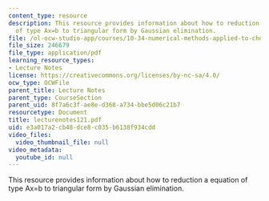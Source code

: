 ```yaml
---
content_type: resource
description: This resource provides information about how to reduction a equation
  of type Ax=b to triangular form by Gaussian elimination.
file: /ol-ocw-studio-app/courses/10-34-numerical-methods-applied-to-chemical-engineering-fall-2005/e3a017a2cb48dce8c035b6138f934cdd_lecturenotes121.pdf
file_size: 246679
file_type: application/pdf
learning_resource_types:
- Lecture Notes
license: https://creativecommons.org/licenses/by-nc-sa/4.0/
ocw_type: OCWFile
parent_title: Lecture Notes
parent_type: CourseSection
parent_uid: 8f7a6c3f-ae8e-d368-a734-bbe5d06c21b7
resourcetype: Document
title: lecturenotes121.pdf
uid: e3a017a2-cb48-dce8-c035-b6138f934cdd
video_files:
  video_thumbnail_file: null
video_metadata:
  youtube_id: null
---
```

This resource provides information about how to reduction a equation of type Ax=b to triangular form by Gaussian elimination.